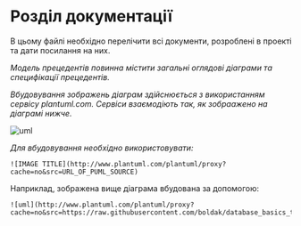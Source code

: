 # Розділ документації

В цьому файлі необхідно перелічити всі документи, розроблені в проекті та дати посилання на них.

*Модель прецедентів повинна містити загальні оглядові діаграми та специфікації прецедентів.*

*Вбудовування зображень діаграм здійснюється з використанням сервісу plantuml.com. Сервіси взаємодіють так, як зобраажено на діаграмі нижче.*

![uml](http://www.plantuml.com/plantuml/proxy?cache=no&src=https://raw.githubusercontent.com/boldak/database_basics_template/master/src/uml/example.puml)

*Для вбудовування необхідно використовувати:*
```
![IMAGE TITLE](http://www.plantuml.com/plantuml/proxy?cache=no&src=URL_OF_PUML_SOURCE)
```
Наприклад, зображена вище діаграма вбудована за допомогою:
```
![uml](http://www.plantuml.com/plantuml/proxy?cache=no&src=https://raw.githubusercontent.com/boldak/database_basics_template/master/src/uml/example.puml)
```
